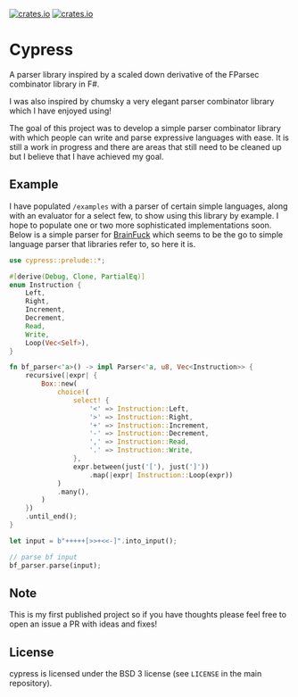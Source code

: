 [![crates.io](https://img.shields.io/crates/v/cypress.svg)](https://crates.io/crates/cypress)
[![crates.io](https://docs.rs/cypress/badge.svg)](https://docs.rs/cypress)

# Cypress

A parser library inspired by a scaled down derivative of the FParsec combinator library in F#.

I was also inspired by chumsky a very elegant parser combinator library which I have enjoyed using!

The goal of this project was to develop a simple parser combinator library with which people can write and parse expressive languages with ease. It is still a work in progress and there are areas that still need to be cleaned up but I believe that I have achieved my goal.

## Example

I have populated `/examples` with a parser of certain simple languages, along with an evaluator for a select few, to show using this library by example. I hope to populate one or two more sophisticated implementations soon. Below is a simple parser for [BrainFuck](https://gist.github.com/roachhd/dce54bec8ba55fb17d3a) which seems to be the go to simple language parser that libraries refer to, so here it is.

```rust
use cypress::prelude::*;

#[derive(Debug, Clone, PartialEq)]
enum Instruction {
    Left,
    Right,
    Increment,
    Decrement,
    Read,
    Write,
    Loop(Vec<Self>),
}

fn bf_parser<'a>() -> impl Parser<'a, u8, Vec<Instruction>> {
    recursive(|expr| {
        Box::new(
            choice!(
                select! {
                    '<' => Instruction::Left,
                    '>' => Instruction::Right,
                    '+' => Instruction::Increment,
                    '-' => Instruction::Decrement,
                    ',' => Instruction::Read,
                    '.' => Instruction::Write,
                },
                expr.between(just('['), just(']'))
                    .map(|expr| Instruction::Loop(expr))
            )
            .many(),
        )
    })
    .until_end();
}

let input = b"+++++[>>+<<-]".into_input();

// parse bf input
bf_parser.parse(input);
```

## Note

This is my first published project so if you have thoughts please feel free to open an issue a PR with ideas and fixes!

## License

cypress is licensed under the BSD 3 license (see `LICENSE` in the main repository).
